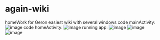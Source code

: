 # again-wiki
homeWork for Geron easiest wiki with several windows
code mainActivity:
![image](https://github.com/SashaForGeron/again-wiki/assets/149246979/ad090991-0934-4987-a353-35d7ec9e4a69)
code homeActivity:
![image](https://github.com/SashaForGeron/again-wiki/assets/149246979/f16167e5-43e4-44db-ae06-ff2f45a7037b)
running app:
![image](https://github.com/SashaForGeron/again-wiki/assets/149246979/071e91b2-9465-444e-84c5-43070f350d12)
![image](https://github.com/SashaForGeron/again-wiki/assets/149246979/15d68893-54f9-4368-a0c4-a9e07337d409)
![image](https://github.com/SashaForGeron/again-wiki/assets/149246979/073607ce-9365-469a-97a6-1380e020b211)
